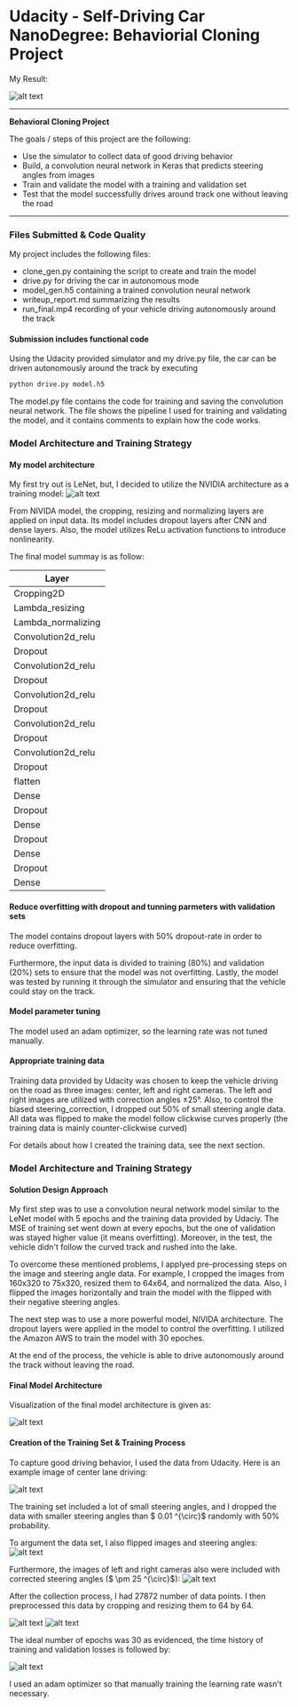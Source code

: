 # Udacity - Self-Driving Car NanoDegree: Behaviorial Cloning Project

[//]: # (Image References)

[NVIDIA_model]: ./examples/cnn-architecture-624x890.png "NIVIDIA Model"
[Mymodel]: ./examples/Model.png "Model Visualization"
[Center]: ./examples/center.png "Center Image"
[Crop]: ./examples/center_cropped.png "Cropped Image"
[Resize]: ./examples/center_cropped_resized.png "Resized Image"
[flip]: ./examples/center_flipped.png "Flipped Image"
[Center_Left_RIght]: ./examples/Center_Left_Right.png "Center, Left, Right Images"
[MSE]: ./examples/figure_new_30_32_05_025_001_resize_BETTER.png "MSE"
[Reuslt_Gif]: ./run_final_gif.gif "Result_Gif"

My Result:

![alt text][Reuslt_Gif]

---

**Behavioral Cloning Project**

The goals / steps of this project are the following:
* Use the simulator to collect data of good driving behavior
* Build, a convolution neural network in Keras that predicts steering angles from images
* Train and validate the model with a training and validation set
* Test that the model successfully drives around track one without leaving the road

---
### Files Submitted & Code Quality

My project includes the following files:
* clone_gen.py containing the script to create and train the model
* drive.py for driving the car in autonomous mode
* model_gen.h5 containing a trained convolution neural network 
* writeup_report.md summarizing the results
* run_final.mp4 recording of your vehicle driving autonomously around the track

#### Submission includes functional code
Using the Udacity provided simulator and my drive.py file, the car can be driven autonomously around the track by executing 
```sh
python drive.py model.h5
```

The model.py file contains the code for training and saving the convolution neural network. The file shows the pipeline I used for training and validating the model, and it contains comments to explain how the code works.


### Model Architecture and Training Strategy

#### My model architecture

My first try out is LeNet, but, I decided to utilize the NVIDIA architecture as a training model:
![alt text][NVIDIA_model]

From NIVIDA model, the cropping, resizing and normalizing layers are applied on input data. Its model includes dropout layers after CNN and dense layers. Also, the model utilizes ReLu activation functions to introduce nonlinearity.

The final model summay is as follow:

|Layer  |
|-----------|
|Cropping2D |
|Lambda_resizing|
|Lambda_normalizing|
|Convolution2d_relu|
|Dropout|
|Convolution2d_relu|
|Dropout|
|Convolution2d_relu|
|Dropout|
|Convolution2d_relu|
|Dropout|
|Convolution2d_relu|
|Dropout|
|flatten|
|Dense|
|Dropout|
|Dense|
|Dropout|
|Dense|
|Dropout|
|Dense|

#### Reduce overfitting with dropout and tunning parmeters with validation sets

The model contains dropout layers with 50% dropout-rate in order to reduce overfitting.

Furthermore, the input data is divided to training (80%) and validation (20%) sets to ensure that the model was not overfitting. Lastly, the model was tested by running it through the simulator and ensuring that the vehicle could stay on the track.

#### Model parameter tuning

The model used an adam optimizer, so the learning rate was not tuned manually.

#### Appropriate training data

Training data provided by Udacity was chosen to keep the vehicle driving on the road as three images: center, left and right cameras. The left and right images are utilized with correction angles ±25°. Also, to control the biased steering_correction, I dropped out 50% of small steering angle data. All data was flipped to make the model follow clickwise curves properly (the training data is mainly counter-clickwise curved)

For details about how I created the training data, see the next section. 

### Model Architecture and Training Strategy

#### Solution Design Approach

My first step was to use a convolution neural network model similar to the LeNet model with 5 epochs and the training data provided by Udaciy. The MSE of training set went down at every epochs, but the one of validation was stayed higher value (it means overfitting). Moreover, in the test, the vehicle didn't follow the curved track and rushed into the lake. 

To overcome these mentioned problems, I applyed pre-processing steps on the image and steering angle data. For example, I cropped the images from 160x320 to 75x320, resized them to 64x64, and normalized the data. Also, I flipped the images horizontally and train the model with the flipped with their negative steering angles.

The next step was to use a more powerful model, NIVIDA architecture. The dropout layers were applied in the model to control the overfitting. I utilized the Amazon AWS to train the model with 30 epoches.

At the end of the process, the vehicle is able to drive autonomously around the track without leaving the road.

#### Final Model Architecture

Visualization of the final model architecture is given as: 

![alt text][Mymodel]

#### Creation of the Training Set & Training Process

To capture good driving behavior, I used the data from Udacity. Here is an example image of center lane driving:

![alt text][Center]

The training set included a lot of small steering angles, and I dropped the data with smaller steering angles than $ 0.01 ^{\circ}$ randomly with 50% probability.

To argument the data set, I also flipped images and steering angles:
![alt text][flip]

Furthermore, the images of left and right cameras also were included with corrected steering angles ($ \pm 25 ^{\circ}$):
![alt text][Center_Left_Right]

After the collection process, I had 27872 number of data points. I then preprocessed this data by cropping and resizing them to 64 by 64.

![alt text][Crop]
![alt text][Resize]

The ideal number of epochs was 30 as evidenced, the time history of training and validation losses is followed by:

![alt text][MSE]

 I used an adam optimizer so that manually training the learning rate wasn't necessary.
